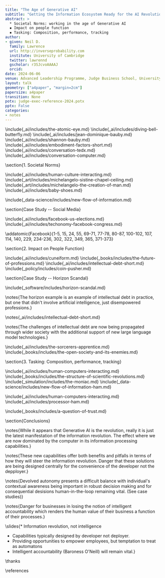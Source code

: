 ```yaml
---
title: "The Age of Generative AI"
subtitle: "Getting the Information Ecosystem Ready for the AI Revolution"
abstract: >
  * Societal Norms: working in the age of Generative AI
  ▪ Impact on people function
  ▪ Tasking: Composition, performance, tracking
author:
- given: Neil D.
  family: Lawrence
  url: http://inverseprobability.com
  institute: University of Cambridge
  twitter: lawrennd
  gscholar: r3SJcvoAAAAJ
  orcid: 
date: 2024-06-06
venue: Advanced Leadership Programme, Judge Business School, University of Cambridge
layout: talk
geometry: ["a4paper", "margin=2cm"]
papersize: a4paper
transition: None
potx: judge-exec-reference-2024.potx
pptx: False
categories:
- notes
---
```


\include{_ai/includes/the-atomic-eye.md}
\include{_ai/includes/diving-bell-butterfly.md}
\include{_ai/includes/jean-dominique-bauby.md}
\include{_ai/includes/shannon-bauby.md}
\include{_ai/includes/embodiment-factors-short.md}
\include{_ai/includes/conversation-tedx.md}
\include{_ai/includes/conversation-computer.md}

\section{1. Societal Norms}

\include{_ai/includes/human-culture-interacting.md}
\include{_art/includes/michelangelo-sistine-chapel-ceiling.md}
\include{_art/includes/michelangelo-the-creation-of-man.md}
\include{_ai/includes/baby-shoes.md}


\include{_data-science/includes/new-flow-of-information.md}

\section{Case Study -- Social Media}

\include{_ai/includes/facebook-us-elections.md}
\include{_ai/includes/techonomy-facebook-congress.md}

\addatomic{Facebook}{1-5, 15, 24, 55, 69-71, 77-78, 80-87, 100-102, 107, 114, 140, 229, 234-236, 302, 322, 349, 365, 371-373}

\section{2. Impact on People Function}

\include{_ai/includes/cuneiform.md}
\include{_books/includes/the-future-of-professions.md}
\include{_ai/includes/intellectual-debt-short.md}
\include{_policy/includes/coin-pusher.md}

\section{Case Study -- Horizon Scandal}

\include{_software/includes/horizon-scandal.md}

\notes{The horizon example is an example of intellectual debt in practice, but one that didn't involve artificial intelligence, just disempowered professions.}

\notes{_ai/includes/intellectual-debt-short.md}

\notes{The challenges of intellectual debt are now being propagated through wider society with the additional support of new large language model technologies.}

\include{_ai/includes/the-sorcerers-apprentice.md}
\include{_books/includes/the-open-society-and-its-enemies.md}

\section{3. Tasking: Composition, performance, tracking}

\include{_ai/includes/human-computers-interacting.md}
\include{_books/includes/the-structure-of-scientific-revolutions.md}
\include{_simulation/includes/the-moniac.md}
\include{_data-science/includes/new-flow-of-information-ham.md}

\include{_ai/includes/human-computers-interacting.md}
\include{_ai/includes/processor-ham.md}

\include{_books/includes/a-question-of-trust.md}

\section{Conclusions}

\notes{While it appears that Generative AI is the revolution, really it is just the latest manifestation of the information revolution. The effect where we are now dominated by the computer in its information processing capabilities.}

\notes{These new capabilities offer both benefits and pitfalls in terms of how they will steer the information revolution. Danger that these solutions are being designed centrally for the convenience of the developer not the depployer.}

\notes{Devolved autonomy presents a difficult balance with individual's contextual awareness being important in robust decision making and for consequential desisions human-in-the-loop remaining vital. (See case studies)}

\notes{Danger for businesses in losing the notion of intelligent accountability which renders the human value of their business a function of their processes.}


\slides{* Information revolution, not intelligence
* Capabilities typically designed by developer not deployer.
* Providing opportunities to empower employees, but temptation to treat as automatons
* Intelligent accountability (Baroness O'Neill) will remain vital.}

\thanks

\references
